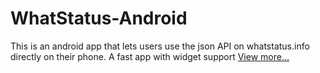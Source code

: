 WhatStatus-Android
==================

This is an android app that lets users use the json API on whatstatus.info directly on their phone. A fast app with widget support
[View more...](http://metrafonic.com/whatstatus-android/)
